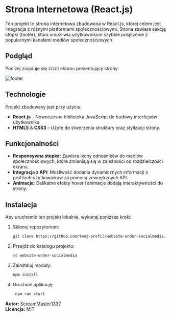# Strona Internetowa (React.js)

Ten projekt to strona internetowa zbudowana w React.js, której celem jest integracja z różnymi platformami społecznościowymi. Strona zawiera sekcję stopki (footer), która umożliwia użytkownikom szybkie połączenie z popularnymi kanałami mediów społecznościowych.

## Podgląd

Poniżej znajduje się zrzut ekranu prezentujący strony:

![footer](https://cdn.discordapp.com/attachments/1102682877235310734/1291065898471526484/image.png?ex=66febe51&is=66fd6cd1&hm=84c5b55f4c0db9e531c078ddf695f4614767301a911fa00f7fef00f74940a3f2&)

## Technologie

Projekt zbudowany jest przy użyciu:

- **React.js** – Nowoczesna biblioteka JavaScript do budowy interfejsów użytkownika.
- **HTML5** & **CSS3** – Użyte do stworzenia struktury oraz stylizacji strony.

## Funkcjonalności

- **Responsywna stopka:** Zawiera ikony odnośników do mediów społecznościowych, które zmieniają się w zależności od rozdzielczości ekranu.
- **Integracja z API:** Możliwość dodania dynamicznych informacji o profilach użytkowników za pomocą zewnętrznych API.
- **Animacje:** Delikatne efekty hover i animacje dodają interaktywności do strony.

## Instalacja

Aby uruchomić ten projekt lokalnie, wykonaj poniższe kroki:

1. Sklonuj repozytorium:
   ```bash
   git clone https://github.com/twoj-profil/website-under-socialmedia.git
2. Przejdź do katalogu projektu:
    ```bash
   cd website-under-socialmedia
3. Zainstaluj moduły:
   ```bash
   npm install
4. Uruchom aplikację:
   ```bash
    npm run start

**Autor:** [ScreamMaster1337](https://github.com/ScreamMaster1337)  
**Licencja:** MIT
